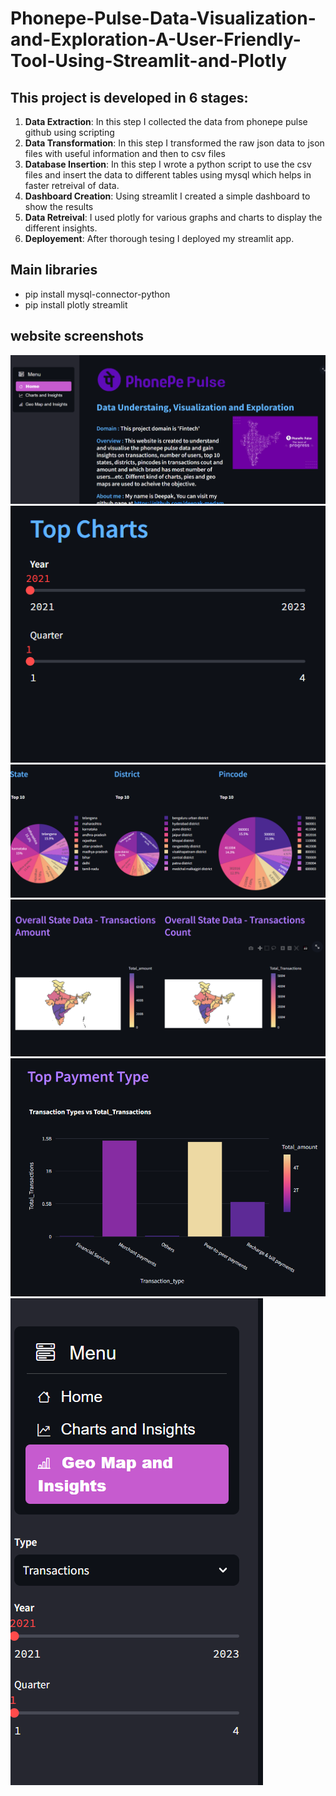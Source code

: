 # Phonepe-Pulse-Data-Visualization-and-Exploration-A-User-Friendly-Tool-Using-Streamlit-and-Plotly

## This project is developed in 6 stages:
1. **Data Extraction**: In this step I collected the data from phonepe pulse github using scripting
2. **Data Transformation**: In this step I transformed the raw json data to json files with useful information and then to csv files
3. **Database Insertion**: In this step I wrote a python script to use the csv files and insert the data to different tables using mysql which helps in faster retreival of data.
4. **Dashboard Creation**: Using streamlit I created a simple dashboard to show the results
5. **Data Retreival**: I used plotly for various graphs and charts to display the different insights.
6. **Deployement**: After thorough tesing I deployed my streamlit app.

## Main libraries
* pip install mysql-connector-python
* pip install plotly streamlit

## website screenshots
![alt text](<screenshots/Screenshot 2024-05-07 103049.png>)
![alt text](<screenshots/Screenshot 2024-05-07 103108.png>)
![alt text](<screenshots/Screenshot 2024-05-07 103118.png>)
![alt text](<screenshots/Screenshot 2024-05-07 103130.png>)
![alt text](<screenshots/Screenshot 2024-05-07 103138.png>)
![alt text](<screenshots/Screenshot 2024-05-07 103147.png>)